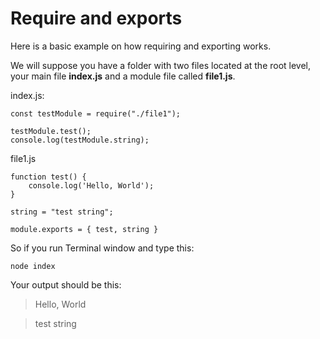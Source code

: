 # Require and exports

Here is a basic example on how requiring and exporting works.

We will suppose you have a folder with two files located at the root level, your main file **index.js** and a module file called **file1.js**.

index.js:

    const testModule = require("./file1");

    testModule.test();
    console.log(testModule.string);

file1.js

    function test() {
        console.log('Hello, World');
    }

    string = "test string";

    module.exports = { test, string }

So if you run Terminal window and type this:

    node index

Your output should be this:

> Hello, World

> test string